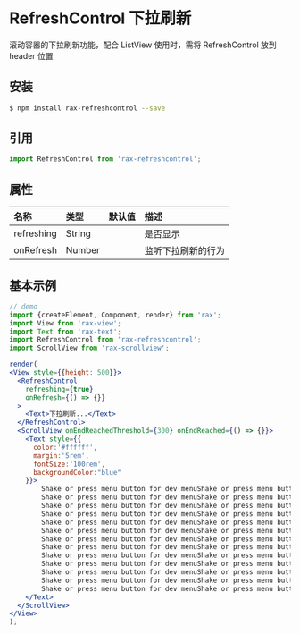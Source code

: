 # RefreshControl 下拉刷新

滚动容器的下拉刷新功能，配合 ListView 使用时，需将 RefreshControl 放到 header 位置

## 安装

```bash
$ npm install rax-refreshcontrol --save
```

## 引用

```jsx
import RefreshControl from 'rax-refreshcontrol';
```

## 属性

| 名称         | 类型     | 默认值  | 描述        |
| :--------- | :----- | :--- | :-------- |
| refreshing | String |      | 是否显示      |
| onRefresh  | Number |      | 监听下拉刷新的行为 |

## 基本示例

```jsx
// demo
import {createElement, Component, render} from 'rax';
import View from 'rax-view';
import Text from 'rax-text';
import RefreshControl from 'rax-refreshcontrol';
import ScrollView from 'rax-scrollview';

render(
<View style={{height: 500}}>
  <RefreshControl
    refreshing={true}
    onRefresh={() => {}}
  >
    <Text>下拉刷新...</Text>
  </RefreshControl>
  <ScrollView onEndReachedThreshold={300} onEndReached={() => {}}>
    <Text style={{
      color:'#ffffff',
      margin:'5rem',
      fontSize:'100rem',
      backgroundColor:"blue"
    }}>
        Shake or press menu button for dev menuShake or press menu button for dev menu
        Shake or press menu button for dev menuShake or press menu button for dev menu
        Shake or press menu button for dev menuShake or press menu button for dev menu
        Shake or press menu button for dev menuShake or press menu button for dev menu
        Shake or press menu button for dev menuShake or press menu button for dev menu
        Shake or press menu button for dev menuShake or press menu button for dev menu
        Shake or press menu button for dev menuShake or press menu button for dev menu
        Shake or press menu button for dev menuShake or press menu button for dev menu
        Shake or press menu button for dev menuShake or press menu button for dev menu
        Shake or press menu button for dev menuShake or press menu button for dev menu
        Shake or press menu button for dev menuShake or press menu button for dev menu
        Shake or press menu button for dev menuShake or press menu button for dev menu
        Shake or press menu button for dev menuShake or press menu button for dev menu
    </Text>
  </ScrollView>
</View>
);
```

```

```